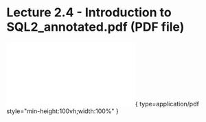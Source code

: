 # Lecture 2.4 - Introduction to SQL2_annotated.pdf (PDF file)
![Alt text](<./Lecture 2.4 - Introduction to SQL2_annotated.pdf>){ type=application/pdf style="min-height:100vh;width:100%" }